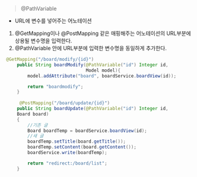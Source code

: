 > @PathVariable
> 
- URL에 변수를 넣어주는 어노테이션
1. @GetMapping이나 @PostMapping 같은 매핑해주는 어노테이션의 URL부분에 상용될 변수명을 입력한다.
2. @PathVariable 안에 URL부분에 입력한 변수명을 동일하게 추가한다.

```java
@GetMapping("/board/modify/{id}")
    public String boardModify(@PathVariable("id") Integer id,
                              Model model){
        model.addAttribute("board", boardService.boardView(id));

        return "boardmodify";
    }
    
     @PostMapping("/board/update/{id}")
    public String boardUpdate(@PathVariable("id") Integer id,
    Board board)
    {
        //기존 글
        Board boardTemp = boardService.boardView(id);
        //새 글
        boardTemp.setTitle(board.getTitle());
        boardTemp.setContent(board.getContent());
        boardService.write(boardTemp);

        return "redirect:/board/list";
    }
```
